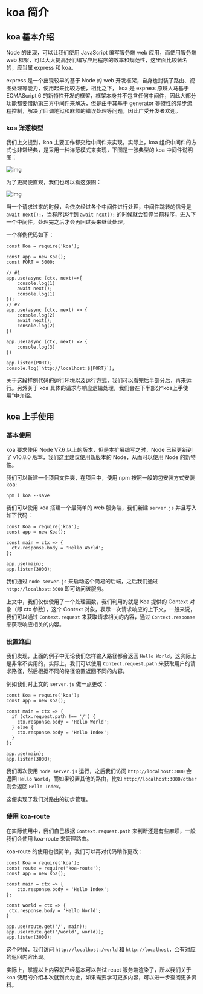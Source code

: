 # koa 简介

## koa 基本介绍

Node 的出现，可以让我们使用 JavaScript 编写服务端 web 应用，而使用服务端 web 框架，可以大大提高我们编写应用程序的效率和规范性，这里面比较著名的，应当属 express 和 koa。

express 是一个出现较早的基于 Node 的 web 开发框架，自身也封装了路由、视图处理等能力，使用起来比较方便，相比之下， koa 是 express 原班人马基于 ECMAScript 6 的新特性开发的框架，框架本身并不包含任何中间件，因此大部分功能都要借助第三方中间件来解决，但是由于其基于 generator 等特性的异步流程控制，解决了回调地狱和麻烦的错误处理等问题，因此广受开发者欢迎。

### koa 洋葱模型

我们上文提到，koa 主要工作都交给中间件来实现，实际上，koa 组织中间件的方式也非常经典，是采用一种洋葱模式来实现，下图是一张典型的 koa 中间件说明图：

![img](http://p.qpic.cn/qqconadmin/0/e26cb228b6c3466f880179d04feeb2e1/0)

为了更简便直观，我们也可以看这张图：

![img](http://p.qpic.cn/qqconadmin/0/9ef5bac239884c90a9522acf0caf5122/0)

当一个请求过来的时候，会依次经过各个中间件进行处理，中间件跳转的信号是 `await next();`，当程序运行到 `await next();` 的时候就会暂停当前程序，进入下一个中间件，处理完之后才会再回过头来继续处理。

一个样例代码如下：

```
const Koa = require('koa');

const app = new Koa();
const PORT = 3000;

// #1
app.use(async (ctx, next)=>{
    console.log(1)
    await next();
    console.log(1)
});
// #2
app.use(async (ctx, next) => {
    console.log(2)
    await next();
    console.log(2)
})

app.use(async (ctx, next) => {
    console.log(3)
})

app.listen(PORT);
console.log(`http://localhost:${PORT}`);
```

关于这段样例代码的运行环境以及运行方式，我们可以看完后半部分后，再来运行。另外关于 koa 具体的请求与响应逻辑处理，我们会在下半部分“koa上手使用”中介绍。

## koa 上手使用

### 基本使用

koa 要求使用 Node V7.6 以上的版本，但是本扩展编写之时，Node 已经更新到了 v10.8.0 版本，我们这里建议使用新版本的 Node，从而可以使用 Node 的新特性。

我们可以新建一个项目文件夹，在项目中，使用 npm 按照一般的包安装方式安装 koa:

```
npm i koa --save
```

我们可以使用 koa 搭建一个最简单的 web 服务端，我们新建 `server.js` 并且写入如下代码：

```
const Koa = require('koa');
const app = new Koa();

const main = ctx => {
  ctx.response.body = 'Hello World';
};

app.use(main);
app.listen(3000);
```

我们通过 `node server.js` 来启动这个简易的后端，之后我们通过 `http://localhost:3000` 即可访问该服务。

上文中，我们仅仅使用了一个处理函数，我们利用的就是 Koa 提供的 Context 对象（即 ctx 参数），这个 Context 对象，表示一次请求响应的上下文，一般来说，我们可以通过 `Context.request` 来获取请求相关的内容，通过 `Context.response` 来获取响应相关的内容。

### 设置路由

我们发现，上面的例子中无论我们怎样输入路径都会返回 `Hello World`，这实际上是非常不实用的，实际上，我们可以使用 `Context.request.path` 来获取用户的请求路径，然后根据不同的路径设置返回不同的内容。

例如我们对上文的 `server.js` 做一点更改：

```
const Koa = require('koa');
const app = new Koa();

const main = ctx => {
  if (ctx.request.path !== '/') {
    ctx.response.body = 'Hello World';
  } else {
    ctx.response.body = 'Hello Index';
  }
};

app.use(main);
app.listen(3000);
```

我们再次使用 `node server.js` 运行，之后我们访问 `http://localhost:3000` 会返回 `Hello World`，而如果设置其他的路由，比如 `http://localhost:3000/other` 则会返回 `Hello Index`。

这便实现了我们对路由的初步管理。

### 使用 koa-route

在实际使用中，我们自己根据 `Context.request.path` 来判断还是有些麻烦，一般我们会使用 koa-route 来管理路由。

koa-route 的使用也很简单，我们可以再对代码稍作更改：

```
const Koa = require('koa');
const route = require('koa-route');
const app = new Koa();

const main = ctx => {
    ctx.response.body = 'Hello Index';
};

const world = ctx => {
 ctx.response.body = 'Hello World';
}

app.use(route.get('/', main));
app.use(route.get('/world', world));
app.listen(3000);
```

这个时候，我们访问 `http://localhost:/world` 和 `http://localhost`，会有对应的返回内容出现。

实际上，掌握以上内容就已经基本可以尝试 react 服务端渲染了，所以我们关于 koa 使用的介绍本次就到此为止，如果需要学习更多内容，可以进一步查阅更多资料。